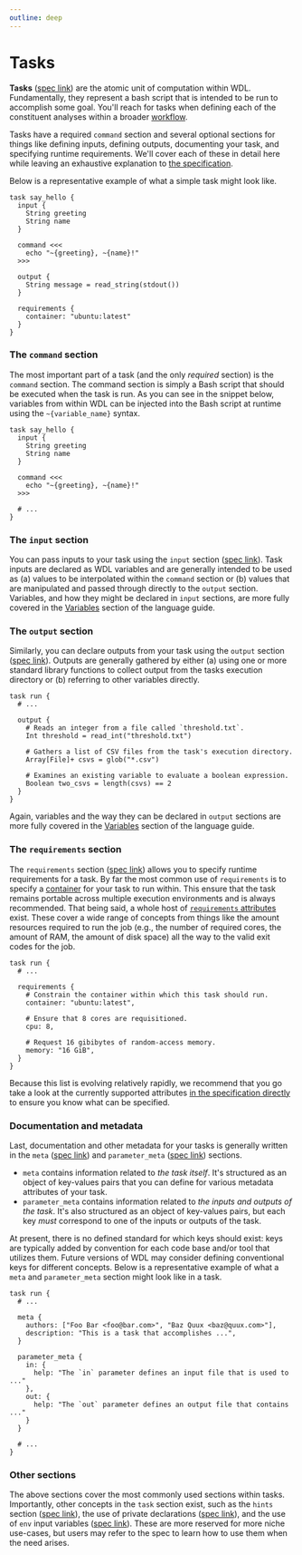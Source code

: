 ```yaml
---
outline: deep
---
```


# Tasks

**Tasks** ([spec link][spec-tasks]) are the atomic unit of computation within WDL.
Fundamentally, they represent a bash script that is intended to be run to accomplish some
goal. You'll reach for tasks when defining each of the constituent analyses within a
broader [workflow](./workflows.md).

Tasks have a required `command` section and several optional sections for things
like defining inputs, defining outputs, documenting your task, and specifying runtime
requirements. We'll cover each of these in detail here while leaving an exhaustive
explanation to [the specification][spec-tasks].

Below is a representative example of what a simple task might look like.

```wdl
task say_hello {
  input {
    String greeting
    String name
  }

  command <<<
    echo "~{greeting}, ~{name}!"
  >>>

  output {
    String message = read_string(stdout())
  }

  requirements {
    container: "ubuntu:latest"
  }
}
```

### The `command` section

The most important part of a task (and the only _required_ section) is the `command`
section. The command section is simply a Bash script that should be executed when the
task is run. As you can see in the snippet below, variables from within WDL can be
injected into the Bash script at runtime using the `~{variable_name}` syntax.

```wdl
task say_hello {
  input {
    String greeting
    String name
  }

  command <<<
    echo "~{greeting}, ~{name}!"
  >>>

  # ...
}
```

### The `input` section

You can pass inputs to your task using the `input` section ([spec
link][spec-task-inputs]). Task inputs are declared as WDL variables and are generally
intended to be used as (a) values to be interpolated within the `command` section or (b)
values that are manipulated and passed through directly to the `output` section.
Variables, and how they might be declared in `input` sections, are more fully covered in
the [Variables](./variables.md#declarations) section of the language guide.

### The `output` section

Similarly, you can declare outputs from your task using the `output` section ([spec
link][spec-task-outputs]). Outputs are generally gathered by either (a) using one or
more standard library functions to collect output from the tasks execution directory or
(b) referring to other variables directly.

```wdl
task run {
  # ...

  output {
    # Reads an integer from a file called `threshold.txt`.
    Int threshold = read_int("threshold.txt")

    # Gathers a list of CSV files from the task's execution directory.
    Array[File]+ csvs = glob("*.csv")

    # Examines an existing variable to evaluate a boolean expression.
    Boolean two_csvs = length(csvs) == 2
  }
}
```

Again, variables and the way they can be declared in `output` sections are more fully
covered in the [Variables](./variables.md#declarations) section of the language guide.

### The `requirements` section

The `requirements` section ([spec link][spec-requirements]) allows you to specify
runtime requirements for a task. By far the most common use of `requirements` is to
specify a [container][container-explanation] for your task to run within. This ensure
that the task remains portable across multiple execution environments and is always
recommended. That being said, a whole host of [`requirements`
attributes][spec-requirements-attributes] exist. These cover a wide range of concepts
from things like the amount resources required to run the job (e.g., the number of
required cores, the amount of RAM, the amount of disk space) all the way to the valid
exit codes for the job.

```wdl
task run {
  # ...

  requirements {
    # Constrain the container within which this task should run.
    container: "ubuntu:latest",

    # Ensure that 8 cores are requisitioned.
    cpu: 8,

    # Request 16 gibibytes of random-access memory.
    memory: "16 GiB",
  }
}
```

Because this list is evolving relatively rapidly, we recommend that you go take a look
at the currently supported attributes [in the specification
directly][spec-requirements-attributes] to ensure you know what can be specified.

### Documentation and metadata

Last, documentation and other metadata for your tasks is generally written in the `meta`
([spec link][spec-meta]) and `parameter_meta` ([spec link][spec-parameter-meta])
sections.

* `meta` contains information related to _the task itself_. It's structured as an object
  of key-values pairs that you can define for various metadata attributes of your task.
* `parameter_meta` contains information related to _the inputs and outputs of the task_.
  It's also structured as an object of key-values pairs, but each key _must_ correspond
  to one of the inputs or outputs of the task.

At present, there is no defined standard for which keys should exist: keys are typically
added by convention for each code base and/or tool that utilizes them. Future versions
of WDL may consider defining conventional keys for different concepts. Below is a
representative example of what a `meta` and `parameter_meta` section might look like in
a task.

```wdl
task run {
  # ...

  meta {
    authors: ["Foo Bar <foo@bar.com>", "Baz Quux <baz@quux.com>"],
    description: "This is a task that accomplishes ...",
  }

  parameter_meta {
    in: {
      help: "The `in` parameter defines an input file that is used to ..."
    },
    out: {
      help: "The `out` parameter defines an output file that contains ..."
    }
  }

  # ...
}
```

### Other sections

The above sections cover the most commonly used sections within tasks. Importantly,
other concepts in the `task` section exist, such as the `hints` section ([spec
link][spec-hints]), the use of private declarations ([spec link][spec-declarations]),
and the use of `env` input variables ([spec link][spec-env-variables]). These are more
reserved for more niche use-cases, but users may refer to the spec to learn how to use
them when the need arises.

[spec-tasks]: https://github.com/openwdl/wdl/blob/wdl-1.2/SPEC.md#task-definition
[spec-task-inputs]: https://github.com/openwdl/wdl/blob/wdl-1.2/SPEC.md#task-inputs
[spec-task-outputs]: https://github.com/openwdl/wdl/blob/wdl-1.2/SPEC.md#task-outputs
[spec-requirements]:
    https://github.com/openwdl/wdl/blob/wdl-1.2/SPEC.md#-requirements-section
[spec-requirements-attributes]: https://github.com/openwdl/wdl/blob/wdl-1.2/SPEC.md#requirements-attributes
[container-explanation]:
    https://azure.microsoft.com/en-us/resources/cloud-computing-dictionary/what-is-a-container/
[spec-meta]: https://github.com/openwdl/wdl/blob/wdl-1.2/SPEC.md#meta-values
[spec-parameter-meta]:
    https://github.com/openwdl/wdl/blob/wdl-1.2/SPEC.md#parameter-metadata-section
[spec-hints]: https://github.com/openwdl/wdl/blob/wdl-1.2/SPEC.md#-hints-section
[spec-env-variables]:
    https://github.com/openwdl/wdl/blob/wdl-1.2/SPEC.md#environment-variables
[spec-declarations]:
    https://github.com/openwdl/wdl/blob/wdl-1.2/SPEC.md#private-declarations
